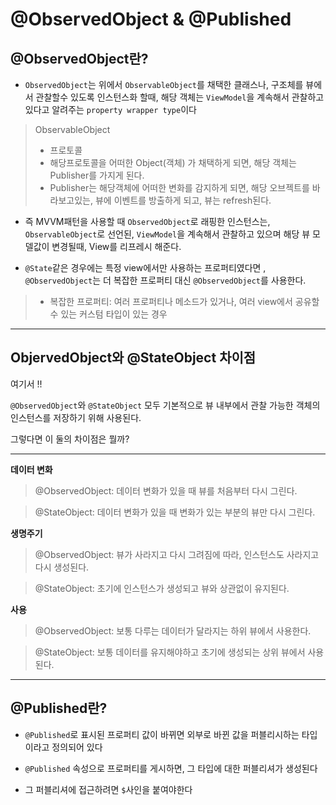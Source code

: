 # @ObservedObject & @Published

## @ObservedObject란?
- `ObservedObject`는 위에서 `ObservableObject`를 채택한 클래스나, 구조체를 뷰에서 관찰할수 있도록 인스턴스화 할때, 해당 객체는 `ViewModel`을 계속해서 관찰하고 있다고 알려주는 `property wrapper type`이다
> ObservableObject
> - 프로토콜
> - 해당프로토콜을 어떠한 Object(객체) 가 채택하게 되면, 해당 객체는 Publisher를 가지게 된다.
> - Publisher는 해당객체에 어떠한 변화를 감지하게 되면, 해당 오브젝트를 바라보고있는, 뷰에 이벤트를 방출하게 되고, 뷰는 refresh된다.

- 즉 MVVM패턴을 사용할 때 `ObservedObject`로 래핑한 인스턴스는, `ObservableObject`로 선언된, `ViewModel`을 계속해서 관찰하고 있으며 해당 뷰 모델값이 변경될때, View를 리프레시 해준다.

- `@State`같은 경우에는 특정 view에서만 사용하는 프로퍼티였다면 ,
`@ObservedObject`는 더 복잡한 프로퍼티 대신 `@ObservedObject`를 사용한다.
> - 복잡한 프로퍼티: 여러 프로퍼티나 메소드가 있거나, 여러 view에서 공유할 수 있는 커스텀 타입이 있는 경우

***

## ObjervedObject와 @StateObject 차이점
여기서 !!

`@ObservedObject`와 `@StateObject` 모두 기본적으로 뷰 내부에서 관찰 가능한 객체의 인스턴스를 저장하기 위해 사용된다.

그렇다면 이 둘의 차이점은 뭘까?

***

**데이터 변화**

> @ObservedObject: 데이터 변화가 있을 때 뷰를 처음부터 다시 그린다.

> @StateObject: 데이터 변화가 있을 때 변화가 있는 부분의 뷰만 다시 그린다.

**생명주기**

> @ObservedObject: 뷰가 사라지고 다시 그려짐에 따라, 인스턴스도 사라지고 다시 생성된다.

> @StateObject: 초기에 인스턴스가 생성되고 뷰와 상관없이 유지된다.

**사용**

> @ObservedObject: 보통 다루는 데이터가 달라지는 하위 뷰에서 사용한다.

> @StateObject: 보통 데이터를 유지해야하고 초기에 생성되는 상위 뷰에서 사용된다.

***

## @Published란?
- `@Published`로 표시된 프로퍼티 값이 바뀌면 외부로 바뀐 값을 퍼블리시하는 타입이라고 정의되어 있다

- `@Published` 속성으로 프로퍼티를 게시하면, 그 타입에 대한 퍼블리셔가 생성된다

- 그 퍼블리셔에 접근하려면 `$`사인을 붙여야한다